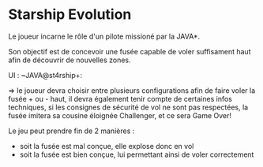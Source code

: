 # Starship Evolution

Le joueur incarne le rôle d'un pilote missioné par la JAVA*.

Son objectif est de concevoir une fusée capable de voler suffisament haut afin de découvrir de nouvelles zones. 

UI : 
~JAVA@st4rship+: 

=> le joueur devra choisir entre plusieurs configurations afin de faire voler la fusée + ou - haut,
il devra également tenir compte de certaines infos techniques, si les consignes de sécurité de vol ne sont pas respectées, la fusée imitera sa cousine éloignée Challenger, et ce sera Game Over!

Le jeu peut prendre fin de 2 manières : 
- soit la fusée est mal conçue, elle explose donc en vol
- soit la fusée est bien conçue, lui permettant ainsi de voler correctement
